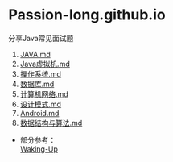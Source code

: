 # Passion-long.github.io
分享Java常见面试题  
1. [JAVA.md](https://github.com/Passion-long/Passion-long.github.io/blob/master/JAVA.md)  
2. [Java虚拟机.md](https://github.com/Passion-long/Passion-long.github.io/blob/master/Java%E8%99%9A%E6%8B%9F%E6%9C%BA.md)  
3. [操作系统.md](https://github.com/Passion-long/Passion-long.github.io/blob/master/%E6%93%8D%E4%BD%9C%E7%B3%BB%E7%BB%9F.md)  
4. [数据库.md](https://github.com/Passion-long/Passion-long.github.io/blob/master/%E6%95%B0%E6%8D%AE%E5%BA%93.md)  
5. [计算机网络.md](https://github.com/Passion-long/Passion-long.github.io/blob/master/%E8%AE%A1%E7%AE%97%E6%9C%BA%E7%BD%91%E7%BB%9C.md)  
6. [设计模式.md](https://github.com/Passion-long/Passion-long.github.io/blob/master/%E8%AE%BE%E8%AE%A1%E6%A8%A1%E5%BC%8F.md)  
7. [Android.md](https://github.com/Passion-long/Passion-long.github.io/blob/master/Android.md)  
8. [数据结构与算法.md](https://github.com/Passion-long/Passion-long.github.io/blob/master/%E6%95%B0%E6%8D%AE%E7%BB%93%E6%9E%84%E4%B8%8E%E7%AE%97%E6%B3%95.md)  
  
  
  
* 部分参考：  
[Waking-Up](https://github.com/wolverinn/Waking-Up)
